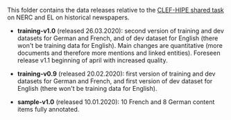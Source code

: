This folder contains the data releases relative to the [CLEF-HIPE shared task](https://impresso.github.io/CLEF-HIPE-2020/) on NERC and EL on historical newspapers.

- **training-v1.0** (released 26.03.2020): second version of training and dev datasets for German and French, and of dev dataset for English (there won't be training data for English). Main changes are quantitative (more documents and therefore more mentions and linked entities). Foreseen release v1.1 beginning of april with increased quality.
- **training-v0.9** (released 20.02.2020): first version of training and dev datasets for German and French, and first version of dev dataset for English (there won't be training data for English). 


- **sample-v1.0** (released 10.01.2020): 10 French and 8 German content items fully annotated.

